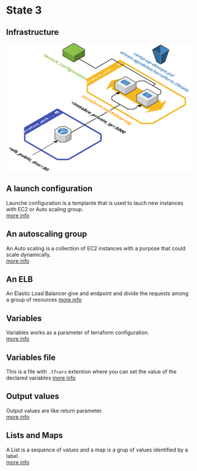 # State 3
## Infrastructure
![Infrastructure State 3](../images/state_3.svg)
## A launch configuration
Launche configuration is a templante that is used to lauch new instances with EC2 or Auto scaling group.  
[more info](https://docs.aws.amazon.com/autoscaling/ec2/userguide/LaunchConfiguration.html)
## An autoscaling group
An Auto scaling is a collection of EC2 instances with a purpose that could scale dynamically.  
[more info](https://docs.aws.amazon.com/autoscaling/ec2/userguide/AutoScalingGroup.html)
## An ELB
An Elastic Load Balancer give and endpoint and divide the requests among a group of resources
[more info](https://aws.amazon.com/es/elasticloadbalancing/?whats-new-cards-elb.sort-by=item.additionalFields.postDateTime&whats-new-cards-elb.sort-order=desc)
## Variables
Variables works as a parameter of terraform configuration.  
[more info](https://www.terraform.io/docs/language/values/variables.html)
## Variables file
This is a file with `.tfvars` extention where you can set the value of the declared variables
[more info](https://www.terraform.io/docs/language/values/variables.html#assigning-values-to-root-module-variables)
## Output values
Output values are like return parameter.  
[more info](https://www.terraform.io/docs/language/values/outputs.html)
## Lists and Maps
A List is a sequence of values and a map is a grup of values identified by a label.  
[more info](https://www.terraform.io/docs/language/expressions/types.html)